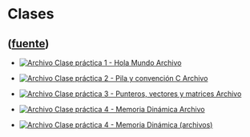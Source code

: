 # Clases
([fuente](https://campus.exactas.uba.ar/course/view.php?id=998&section=4))
---
  - [![Archivo](https://campus.exactas.uba.ar/theme/image.php/magazine/core/1462913092/f/pdf) Clase práctica 1 - Hola Mundo Archivo](https://campus.exactas.uba.ar/mod/resource/view.php?id=60318)

  - [![Archivo](https://campus.exactas.uba.ar/theme/image.php/magazine/core/1462913092/f/pdf) Clase práctica 2 - Pila y convención C Archivo](https://campus.exactas.uba.ar/mod/resource/view.php?id=60319)

  - [![Archivo](https://campus.exactas.uba.ar/theme/image.php/magazine/core/1462913092/f/pdf) Clase práctica 3 - Punteros, vectores y matrices Archivo](https://campus.exactas.uba.ar/mod/resource/view.php?id=60321)

  - [![Archivo](https://campus.exactas.uba.ar/theme/image.php/magazine/core/1462913092/f/pdf) Clase práctica 4 - Memoria Dinámica Archivo](https://campus.exactas.uba.ar/mod/resource/view.php?id=60314)

  - [![Archivo](https://campus.exactas.uba.ar/theme/image.php/magazine/core/1462913092/f/archive) Clase práctica 4 - Memoria Dinámica (archivos)](https://campus.exactas.uba.ar/mod/resource/view.php?id=60320)


